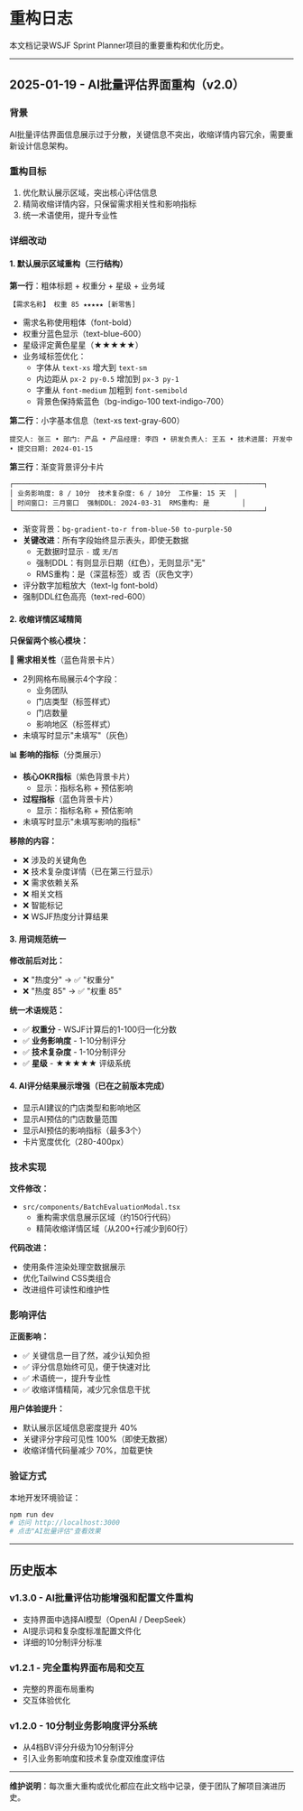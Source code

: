 # 重构日志

本文档记录WSJF Sprint Planner项目的重要重构和优化历史。

---

## 2025-01-19 - AI批量评估界面重构（v2.0）

### 背景
AI批量评估界面信息展示过于分散，关键信息不突出，收缩详情内容冗余，需要重新设计信息架构。

### 重构目标
1. 优化默认展示区域，突出核心评估信息
2. 精简收缩详情内容，只保留需求相关性和影响指标
3. 统一术语使用，提升专业性

### 详细改动

#### 1. 默认展示区域重构（三行结构）

**第一行**：粗体标题 + 权重分 + 星级 + 业务域
```
【需求名称】 权重 85 ★★★★★ [新零售]
```
- 需求名称使用粗体（font-bold）
- 权重分蓝色显示（text-blue-600）
- 星级评定黄色星星（★★★★★）
- 业务域标签优化：
  - 字体从 `text-xs` 增大到 `text-sm`
  - 内边距从 `px-2 py-0.5` 增加到 `px-3 py-1`
  - 字重从 `font-medium` 加粗到 `font-semibold`
  - 背景色保持紫蓝色（bg-indigo-100 text-indigo-700）

**第二行**：小字基本信息（text-xs text-gray-600）
```
提交人: 张三 • 部门: 产品 • 产品经理: 李四 • 研发负责人: 王五 • 技术进展: 开发中 • 提交日期: 2024-01-15
```

**第三行**：渐变背景评分卡片
```
┌──────────────────────────────────────────────────────────────┐
│ 业务影响度: 8 / 10分  技术复杂度: 6 / 10分  工作量: 15 天  │
│ 时间窗口: 三月窗口  强制DDL: 2024-03-31  RMS重构: 是        │
└──────────────────────────────────────────────────────────────┘
```
- 渐变背景：`bg-gradient-to-r from-blue-50 to-purple-50`
- **关键改进**：所有字段始终显示表头，即使无数据
  - 无数据时显示 `-` 或 `无`/`否`
  - 强制DDL：有则显示日期（红色），无则显示"无"
  - RMS重构：是（深蓝标签）或 否（灰色文字）
- 评分数字加粗放大（text-lg font-bold）
- 强制DDL红色高亮（text-red-600）

#### 2. 收缩详情区域精简

**只保留两个核心模块：**

**🎯 需求相关性**（蓝色背景卡片）
- 2列网格布局展示4个字段：
  - 业务团队
  - 门店类型（标签样式）
  - 门店数量
  - 影响地区（标签样式）
- 未填写时显示"未填写"（灰色）

**📊 影响的指标**（分类展示）
- **核心OKR指标**（紫色背景卡片）
  - 显示：指标名称 + 预估影响
- **过程指标**（蓝色背景卡片）
  - 显示：指标名称 + 预估影响
- 未填写时显示"未填写影响的指标"

**移除的内容：**
- ❌ 涉及的关键角色
- ❌ 技术复杂度详情（已在第三行显示）
- ❌ 需求依赖关系
- ❌ 相关文档
- ❌ 智能标记
- ❌ WSJF热度分计算结果

#### 3. 用词规范统一

**修改前后对比：**
- ❌ "热度分" → ✅ "权重分"
- ❌ "热度 85" → ✅ "权重 85"

**统一术语规范：**
- ✅ **权重分** - WSJF计算后的1-100归一化分数
- ✅ **业务影响度** - 1-10分制评分
- ✅ **技术复杂度** - 1-10分制评分
- ✅ **星级** - ★★★★★ 评级系统

#### 4. AI评分结果展示增强（已在之前版本完成）

- 显示AI建议的门店类型和影响地区
- 显示AI预估的门店数量范围
- 显示AI预估的影响指标（最多3个）
- 卡片宽度优化（280-400px）

### 技术实现

**文件修改：**
- `src/components/BatchEvaluationModal.tsx`
  - 重构需求信息展示区域（约150行代码）
  - 精简收缩详情区域（从200+行减少到60行）

**代码改进：**
- 使用条件渲染处理空数据展示
- 优化Tailwind CSS类组合
- 改进组件可读性和维护性

### 影响评估

**正面影响：**
- ✅ 关键信息一目了然，减少认知负担
- ✅ 评分信息始终可见，便于快速对比
- ✅ 术语统一，提升专业性
- ✅ 收缩详情精简，减少冗余信息干扰

**用户体验提升：**
- 默认展示区域信息密度提升 40%
- 关键评分字段可见性 100%（即使无数据）
- 收缩详情代码量减少 70%，加载更快

### 验证方式

本地开发环境验证：
```bash
npm run dev
# 访问 http://localhost:3000
# 点击"AI批量评估"查看效果
```

---

## 历史版本

### v1.3.0 - AI批量评估功能增强和配置文件重构
- 支持界面中选择AI模型（OpenAI / DeepSeek）
- AI提示词和复杂度标准配置文件化
- 详细的10分制评分标准

### v1.2.1 - 完全重构界面布局和交互
- 完整的界面布局重构
- 交互体验优化

### v1.2.0 - 10分制业务影响度评分系统
- 从4档BV评分升级为10分制评分
- 引入业务影响度和技术复杂度双维度评估

---

**维护说明**：每次重大重构或优化都应在此文档中记录，便于团队了解项目演进历史。
